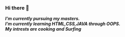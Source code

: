 ### Hi there 👋
***I’m currently pursuing my masters.***<br>
***I’m currently learning HTML,CSS,JAVA through OOPS.***<br>
***My intrests are cooking and Surfing***<br>

